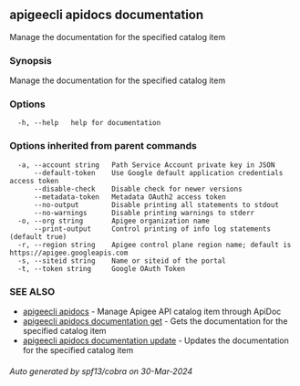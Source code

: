 ## apigeecli apidocs documentation

Manage the documentation for the specified catalog item

### Synopsis

Manage the documentation for the specified catalog item

### Options

```
  -h, --help   help for documentation
```

### Options inherited from parent commands

```
  -a, --account string   Path Service Account private key in JSON
      --default-token    Use Google default application credentials access token
      --disable-check    Disable check for newer versions
      --metadata-token   Metadata OAuth2 access token
      --no-output        Disable printing all statements to stdout
      --no-warnings      Disable printing warnings to stderr
  -o, --org string       Apigee organization name
      --print-output     Control printing of info log statements (default true)
  -r, --region string    Apigee control plane region name; default is https://apigee.googleapis.com
  -s, --siteid string    Name or siteid of the portal
  -t, --token string     Google OAuth Token
```

### SEE ALSO

* [apigeecli apidocs](apigeecli_apidocs.md)	 - Manage Apigee API catalog item through ApiDoc
* [apigeecli apidocs documentation get](apigeecli_apidocs_documentation_get.md)	 - Gets the documentation for the specified catalog item
* [apigeecli apidocs documentation update](apigeecli_apidocs_documentation_update.md)	 - Updates the documentation for the specified catalog item

###### Auto generated by spf13/cobra on 30-Mar-2024
